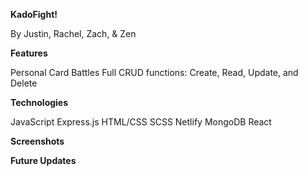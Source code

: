 **KadoFight!**

By Justin, Rachel, Zach, & Zen


**Features**

Personal Card Battles
Full CRUD functions: Create, Read, Update, and Delete

**Technologies**

JavaScript
Express.js
HTML/CSS
SCSS
Netlify
MongoDB
React

**Screenshots**

**Future Updates**